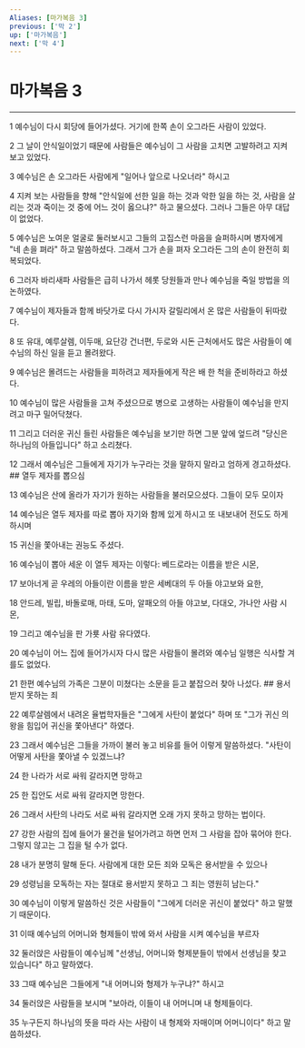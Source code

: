 ```yaml
---
Aliases: [마가복음 3]
previous: ['막 2']
up: ['마가복음']
next: ['막 4']
---
```

# 마가복음 3

***


1 예수님이 다시 회당에 들어가셨다. 거기에 한쪽 손이 오그라든 사람이 있었다. 

2 그 날이 안식일이었기 때문에 사람들은 예수님이 그 사람을 고치면 고발하려고 지켜 보고 있었다. 

3 예수님은 손 오그라든 사람에게 "일어나 앞으로 나오너라" 하시고 

4 지켜 보는 사람들을 향해 "안식일에 선한 일을 하는 것과 악한 일을 하는 것, 사람을 살리는 것과 죽이는 것 중에 어느 것이 옳으냐?" 하고 물으셨다. 그러나 그들은 아무 대답이 없었다. 

5 예수님은 노여운 얼굴로 둘러보시고 그들의 고집스런 마음을 슬퍼하시며 병자에게 "네 손을 펴라" 하고 말씀하셨다. 그래서 그가 손을 펴자 오그라든 그의 손이 완전히 회복되었다. 

6 그러자 바리새파 사람들은 급히 나가서 헤롯 당원들과 만나 예수님을 죽일 방법을 의논하였다. 

7 예수님이 제자들과 함께 바닷가로 다시 가시자 갈릴리에서 온 많은 사람들이 뒤따랐다. 

8 또 유대, 예루살렘, 이두매, 요단강 건너편, 두로와 시돈 근처에서도 많은 사람들이 예수님의 하신 일을 듣고 몰려왔다. 

9 예수님은 몰려드는 사람들을 피하려고 제자들에게 작은 배 한 척을 준비하라고 하셨다. 

10 예수님이 많은 사람들을 고쳐 주셨으므로 병으로 고생하는 사람들이 예수님을 만지려고 마구 밀어닥쳤다. 

11 그리고 더러운 귀신 들린 사람들은 예수님을 보기만 하면 그분 앞에 엎드려 "당신은 하나님의 아들입니다" 하고 소리쳤다. 

12 그래서 예수님은 그들에게 자기가 누구라는 것을 말하지 말라고 엄하게 경고하셨다. ## 열두 제자를 뽑으심 

13 예수님은 산에 올라가 자기가 원하는 사람들을 불러모으셨다. 그들이 모두 모이자 

14 예수님은 열두 제자를 따로 뽑아 자기와 함께 있게 하시고 또 내보내어 전도도 하게 하시며 

15 귀신을 쫓아내는 권능도 주셨다. 

16 예수님이 뽑아 세운 이 열두 제자는 이렇다: 베드로라는 이름을 받은 시몬, 

17 보아너게 곧 우레의 아들이란 이름을 받은 세베대의 두 아들 야고보와 요한, 

18 안드레, 빌립, 바돌로매, 마태, 도마, 알패오의 아들 야고보, 다대오, 가나안 사람 시몬, 

19 그리고 예수님을 판 가룟 사람 유다였다. 

20 예수님이 어느 집에 들어가시자 다시 많은 사람들이 몰려와 예수님 일행은 식사할 겨를도 없었다. 

21 한편 예수님의 가족은 그분이 미쳤다는 소문을 듣고 붙잡으러 찾아 나섰다. ## 용서받지 못하는 죄 

22 예루살렘에서 내려온 율법학자들은 "그에게 사탄이 붙었다" 하며 또 "그가 귀신 의 왕을 힘입어 귀신을 쫓아낸다" 하였다. 

23 그래서 예수님은 그들을 가까이 불러 놓고 비유를 들어 이렇게 말씀하셨다. "사탄이 어떻게 사탄을 쫓아낼 수 있겠느냐? 

24 한 나라가 서로 싸워 갈라지면 망하고 

25 한 집안도 서로 싸워 갈라지면 망한다. 

26 그래서 사탄의 나라도 서로 싸워 갈라지면 오래 가지 못하고 망하는 법이다. 

27 강한 사람의 집에 들어가 물건을 털어가려고 하면 먼저 그 사람을 잡아 묶어야 한다. 그렇지 않고는 그 집을 털 수가 없다. 

28 내가 분명히 말해 둔다. 사람에게 대한 모든 죄와 모독은 용서받을 수 있으나 

29 성령님을 모독하는 자는 절대로 용서받지 못하고 그 죄는 영원히 남는다." 

30 예수님이 이렇게 말씀하신 것은 사람들이 "그에게 더러운 귀신이 붙었다" 하고 말했기 때문이다. 

31 이때 예수님의 어머니와 형제들이 밖에 와서 사람을 시켜 예수님을 부르자 

32 둘러앉은 사람들이 예수님께 "선생님, 어머니와 형제분들이 밖에서 선생님을 찾고 있습니다" 하고 말하였다. 

33 그때 예수님은 그들에게 "내 어머니와 형제가 누구냐?" 하시고 

34 둘러앉은 사람들을 보시며 "보아라, 이들이 내 어머니며 내 형제들이다. 

35 누구든지 하나님의 뜻을 따라 사는 사람이 내 형제와 자매이며 어머니이다" 하고 말씀하셨다.
